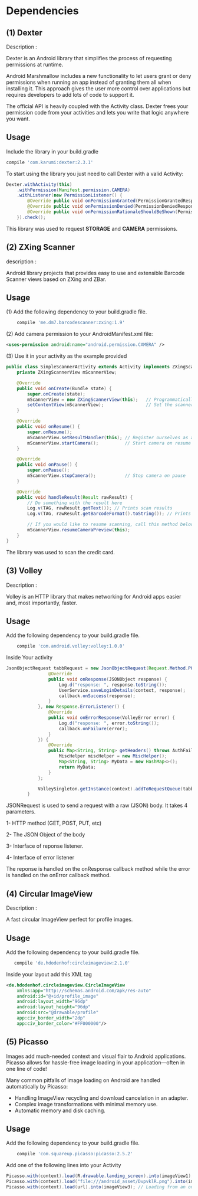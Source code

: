 # Dependencies

## (1) Dexter


Description : 

Dexter is an Android library that simplifies the process of requesting permissions at runtime.

Android Marshmallow includes a new functionality to let users grant or deny permissions when running an app instead of granting them all when installing it. This approach gives the user more control over applications but requires developers to add lots of code to support it.

The official API is heavily coupled with the Activity class. Dexter frees your permission code from your activities and lets you write that logic anywhere you want.

## Usage


Include the library in your build.gradle

```groovy
compile 'com.karumi:dexter:2.3.1'
```

To start using the library you just need to call Dexter with a valid Activity:


```java
Dexter.withActivity(this)
	.withPermission(Manifest.permission.CAMERA)
	.withListener(new PermissionListener() {
		@Override public void onPermissionGranted(PermissionGrantedResponse response) {/* ... */}
		@Override public void onPermissionDenied(PermissionDeniedResponse response) {/* ... */}
		@Override public void onPermissionRationaleShouldBeShown(PermissionRequest permission, PermissionToken token) {/* ... */}
	}).check();
```

This library was used to request **STORAGE** and **CAMERA** permissions.


## (2) ZXing Scanner

description : 

Android library projects that provides easy to use and extensible Barcode Scanner views based on ZXing and ZBar.

## Usage

(1) Add the following dependency to your build.gradle file.

```groovy
    compile 'me.dm7.barcodescanner:zxing:1.9'
```

(2) Add camera permission to your AndroidManifest.xml file:

```xml
<uses-permission android:name="android.permission.CAMERA" />
```
(3) Use it in your activity as the example provided
```java
public class SimpleScannerActivity extends Activity implements ZXingScannerView.ResultHandler {
    private ZXingScannerView mScannerView;

    @Override
    public void onCreate(Bundle state) {
        super.onCreate(state);
        mScannerView = new ZXingScannerView(this);   // Programmatically initialize the scanner view
        setContentView(mScannerView);                // Set the scanner view as the content view
    }

    @Override
    public void onResume() {
        super.onResume();
        mScannerView.setResultHandler(this); // Register ourselves as a handler for scan results.
        mScannerView.startCamera();          // Start camera on resume
    }

    @Override
    public void onPause() {
        super.onPause();
        mScannerView.stopCamera();           // Stop camera on pause
    }

    @Override
    public void handleResult(Result rawResult) {
        // Do something with the result here
        Log.v(TAG, rawResult.getText()); // Prints scan results
        Log.v(TAG, rawResult.getBarcodeFormat().toString()); // Prints the scan format (qrcode, pdf417 etc.)

        // If you would like to resume scanning, call this method below:
        mScannerView.resumeCameraPreview(this);
    }
}
```

The library was used to scan the credit card.

## (3) Volley

Description : 

Volley is an HTTP library that makes networking for Android apps easier and, most importantly, faster.

## Usage

Add the following dependency to your build.gradle file.

```groovy
    compile 'com.android.volley:volley:1.0.0'
```

Inside Your activity


```java
JsonObjectRequest tabbRequest = new JsonObjectRequest(Request.Method.POST, url, parameters, new Response.Listener<JSONObject>() {
                @Override
                public void onResponse(JSONObject response) {
                    Log.d("response: ", response.toString());
                    UserService.saveLoginDetails(context, response);
                    callback.onSuccess(response);
                }
            }, new Response.ErrorListener() {
                @Override
                public void onErrorResponse(VolleyError error) {
                    Log.d("response: ", error.toString());
                    callback.onFailure(error);
                }
            }) {
                @Override
                public Map<String, String> getHeaders() throws AuthFailureError {
                    MiscHelper miscHelper = new MiscHelper();
                    Map<String, String> MyData = new HashMap<>();
                    return MyData;
                }
            };

            VolleySingleton.getInstance(context).addToRequestQueue(tabbRequest);
        }
```

JSONRequest is used to send a request with a raw (JSON) body. It takes 4 parameters. 


1- HTTP method (GET, POST, PUT, etc)

2- The JSON Object of the body

3- Interface of reponse listener. 

4- Interface of error listener

The reponse is handled on the onResponse callback method while the error is handled on the onError callback method.


## (4) Circular ImageView

Description : 

A fast circular ImageView perfect for profile images. 

## Usage

Add the following dependency to your build.gradle file.

```groovy
   compile 'de.hdodenhof:circleimageview:2.1.0'  
```

Inside your layout add this XML tag

```XML
<de.hdodenhof.circleimageview.CircleImageView
    xmlns:app="http://schemas.android.com/apk/res-auto"
    android:id="@+id/profile_image"
    android:layout_width="96dp"
    android:layout_height="96dp"
    android:src="@drawable/profile"
    app:civ_border_width="2dp"
    app:civ_border_color="#FF000000"/>
```

## (5) Picasso

Images add much-needed context and visual flair to Android applications. Picasso allows for hassle-free image loading in your application—often in one line of code!


Many common pitfalls of image loading on Android are handled automatically by Picasso:

* Handling ImageView recycling and download cancelation in an adapter.
* Complex image transformations with minimal memory use.
* Automatic memory and disk caching.


## Usage

Add the following dependency to your build.gradle file.

```groovy
    compile 'com.squareup.picasso:picasso:2.5.2'
```

Add one of the following lines into your Activity

```java
Picasso.with(context).load(R.drawable.landing_screen).into(imageView1); // Loading from drawable folder
Picasso.with(context).load("file:///android_asset/DvpvklR.png").into(imageView2); // Loading from a file
Picasso.with(context).load(url).into(imageView3); // Loading from an online URL.
```

